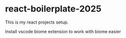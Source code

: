 # react-boilerplate-2025

This is my react projects setup.

<p>Install vscode biome extension to work with biome easier</p>
